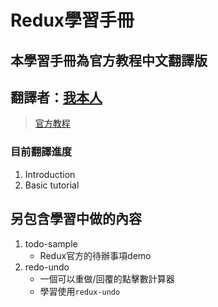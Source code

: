 # Redux學習手冊
## 本學習手冊為官方教程中文翻譯版
## 翻譯者：[我本人](https://github.com/orientalist?tab=repositories)
> [官方教程](https://redux.js.org/introduction/getting-started/)

### 目前翻譯進度
1. Introduction
2. Basic tutorial

## 另包含學習中做的內容
1. todo-sample
   - Redux官方的待辦事項demo
2. redo-undo
   - 一個可以重做/回覆的點擊數計算器
   - 學習使用`redux-undo`